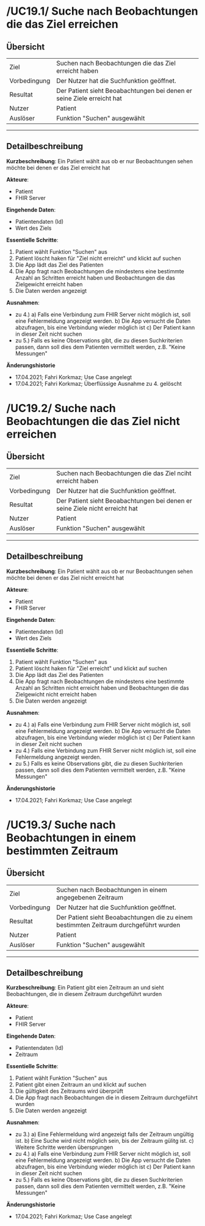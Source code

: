 # /UC19.1/ Suche nach Beobachtungen die das Ziel erreichen

## Übersicht

  |||
 ---------------|---------------------------------------------------------------
  Ziel          | Suchen nach Beobachtungen die das Ziel erreicht haben
  Vorbedingung  | Der Nutzer hat die Suchfunktion geöffnet.
  Resultat      | Der Patient sieht Beoabachtungen bei denen er seine Ziele erreicht hat
  Nutzer        | Patient
  Auslöser      | Funktion "Suchen" ausgewählt
  ------------------------------------------------------------------------------

## Detailbeschreibung

**Kurzbeschreibung**: Ein Patient wählt aus ob er nur Beobachtungen sehen möchte bei denen er das Ziel erreicht hat

**Akteure**:
* Patient
* FHIR Server

**Eingehende Daten**:
* Patientendaten (Id)
* Wert des Ziels

**Essentielle Schritte**:
1. Patient wählt Funktion "Suchen" aus
2. Patient löscht haken für "Ziel nicht erreicht" und klickt auf suchen
3. Die App lädt das Ziel des Patienten
4. Die App fragt nach Beobachtungen die mindestens eine bestimmte Anzahl an Schritten erreicht haben und Beobachtungen die das Zielgewicht erreicht haben
5. Die Daten werden angezeigt

**Ausnahmen**:
- zu 4.) a) Falls eine Verbindung zum FHIR Server nicht möglich ist, soll eine Fehlermeldung angezeigt werden. b) Die App versucht die Daten abzufragen, bis eine Verbindung wieder möglich ist c) Der Patient kann in dieser Zeit nicht suchen
- zu 5.) Falls es keine Observations gibt, die zu diesen Suchkriterien passen, dann soll dies dem Patienten vermittelt werden, z.B. "Keine Messungen"

**Änderungshistorie**
* 17.04.2021; Fahri Korkmaz; Use Case angelegt
* 17.04.2021; Fahri Korkmaz; Überflüssige Ausnahme zu 4. gelöscht

# /UC19.2/ Suche nach Beobachtungen die das Ziel nicht erreichen

## Übersicht

  |||
 ---------------|---------------------------------------------------------------
  Ziel          | Suchen nach Beobachtungen die das Ziel nciht erreicht haben
  Vorbedingung  | Der Nutzer hat die Suchfunktion geöffnet.
  Resultat      | Der Patient sieht Beoabachtungen bei denen er seine Ziele nicht erreicht hat
  Nutzer        | Patient
  Auslöser      | Funktion "Suchen" ausgewählt
  ------------------------------------------------------------------------------

## Detailbeschreibung

**Kurzbeschreibung**: Ein Patient wählt aus ob er nur Beobachtungen sehen möchte bei denen er das Ziel nicht erreicht hat

**Akteure**:
* Patient
* FHIR Server

**Eingehende Daten**:
* Patientendaten (Id)
* Wert des Ziels

**Essentielle Schritte**:
1. Patient wählt Funktion "Suchen" aus
2. Patient löscht haken für "Ziel erreicht" und klickt auf suchen
3. Die App lädt das Ziel des Patienten
4. Die App fragt nach Beobachtungen die mindestens eine bestimmte Anzahl an Schritten nicht erreicht haben und Beobachtungen die das Zielgewicht nicht erreicht haben
5. Die Daten werden angezeigt

**Ausnahmen**:
- zu 4.) a) Falls eine Verbindung zum FHIR Server nicht möglich ist, soll eine Fehlermeldung angezeigt werden. b) Die App versucht die Daten abzufragen, bis eine Verbindung wieder möglich ist c) Der Patient kann in dieser Zeit nicht suchen
- zu 4.) Falls eine Verbindung zum FHIR Server nicht möglich ist, soll eine Fehlermeldung angezeigt werden.
- zu 5.) Falls es keine Observations gibt, die zu diesen Suchkriterien passen, dann soll dies dem Patienten vermittelt werden, z.B. "Keine Messungen"

**Änderungshistorie**
* 17.04.2021; Fahri Korkmaz; Use Case angelegt

# /UC19.3/ Suche nach Beobachtungen in einem bestimmten Zeitraum

## Übersicht

  |||
 ---------------|---------------------------------------------------------------
  Ziel          | Suchen nach Beobachtungen in einem angegebenen Zeitraum
  Vorbedingung  | Der Nutzer hat die Suchfunktion geöffnet.
  Resultat      | Der Patient sieht Beoabachtungen die zu einem bestimmten Zeitraum durchgeführt wurden
  Nutzer        | Patient
  Auslöser      | Funktion "Suchen" ausgewählt
  ------------------------------------------------------------------------------

## Detailbeschreibung

**Kurzbeschreibung**: Ein Patient gibt eien Zeitraum an und sieht Beobachtungen, die in diesem Zeitraum durchgeführt wurden

**Akteure**:
* Patient
* FHIR Server

**Eingehende Daten**:
* Patientendaten (Id)
* Zeitraum

**Essentielle Schritte**:
1. Patient wählt Funktion "Suchen" aus
2. Patient gibt einen Zeitraum an und klickt auf suchen
3. Die gültigkeit des Zeitraums wird überprüft
4. Die App fragt nach Beobachtungen die in diesem Zeitraum durchgeführt wurden
5. Die Daten werden angezeigt

**Ausnahmen**:
- zu 3.) a) Eine Fehlermeldung wird angezeigt falls der Zeitraum ungültig ist. b) Eine Suche wird nicht möglich sein, bis der Zeitraum gülitg ist. c) Weitere Schritte werden übersprungen
- zu 4.) a) Falls eine Verbindung zum FHIR Server nicht möglich ist, soll eine Fehlermeldung angezeigt werden. b) Die App versucht die Daten abzufragen, bis eine Verbindung wieder möglich ist c) Der Patient kann in dieser Zeit nicht suchen
- zu 5.) Falls es keine Observations gibt, die zu diesen Suchkriterien passen, dann soll dies dem Patienten vermittelt werden, z.B. "Keine Messungen"

**Änderungshistorie**
* 17.04.2021; Fahri Korkmaz; Use Case angelegt
